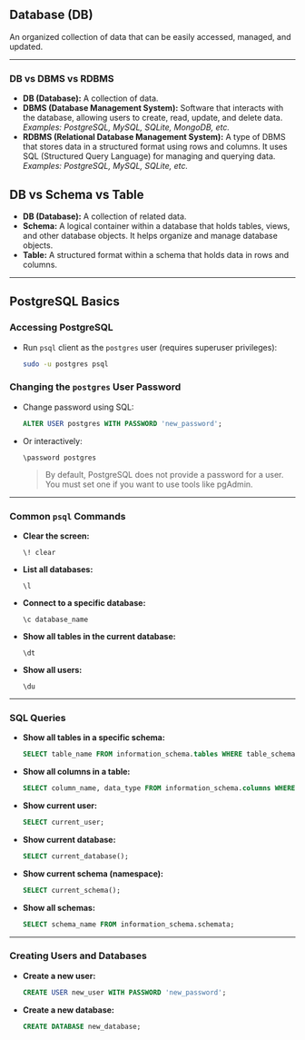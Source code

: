 ## Database (DB)

An organized collection of data that can be easily accessed, managed, and updated.

---

### DB vs DBMS vs RDBMS

- **DB (Database):** A collection of data.
- **DBMS (Database Management System):** Software that interacts with the database, allowing users to create, read, update, and delete data.  
  _Examples: PostgreSQL, MySQL, SQLite, MongoDB, etc._
- **RDBMS (Relational Database Management System):** A type of DBMS that stores data in a structured format using rows and columns. It uses SQL (Structured Query Language) for managing and querying data.  
  _Examples: PostgreSQL, MySQL, SQLite, etc._


## DB vs Schema vs Table

- **DB (Database):** A collection of related data.
- **Schema:** A logical container within a database that holds tables, views, and other database objects. It helps organize and manage database objects.
- **Table:** A structured format within a schema that holds data in rows and columns.


---

## PostgreSQL Basics

### Accessing PostgreSQL

- Run `psql` client as the `postgres` user (requires superuser privileges):

  ```sh
  sudo -u postgres psql
  ```

### Changing the `postgres` User Password

- Change password using SQL:

  ```sql
  ALTER USER postgres WITH PASSWORD 'new_password';
  ```

- Or interactively:

  ```
  \password postgres
  ```

  > By default, PostgreSQL does not provide a password for a user. You must set one if you want to use tools like pgAdmin.

---

### Common `psql` Commands

- **Clear the screen:**

  ```
  \! clear
  ```

- **List all databases:**

  ```
  \l
  ```

- **Connect to a specific database:**

  ```
  \c database_name
  ```

- **Show all tables in the current database:**

  ```
  \dt
  ```


- **Show all users:**

  ```
  \du
  ```

---

### SQL Queries


- **Show all tables in a specific schema:**

  ```sql
  SELECT table_name FROM information_schema.tables WHERE table_schema = 'your_schema_name';
  ```

- **Show all columns in a table:**

  ```sql
  SELECT column_name, data_type FROM information_schema.columns WHERE table_name = 'your_table_name';
  ```

- **Show current user:**

  ```sql
  SELECT current_user;
  ```

- **Show current database:**

  ```sql
  SELECT current_database();
  ```

- **Show current schema (namespace):**

  ```sql
  SELECT current_schema();
  ```

- **Show all schemas:**

  ```sql
  SELECT schema_name FROM information_schema.schemata;
  ```

---

### Creating Users and Databases

- **Create a new user:**

  ```sql
  CREATE USER new_user WITH PASSWORD 'new_password';
  ```

- **Create a new database:**

  ```sql
  CREATE DATABASE new_database;
  ```
